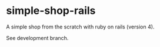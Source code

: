 # simple-shop-rails
A simple shop from the scratch with ruby on rails (version 4).

See development branch.
